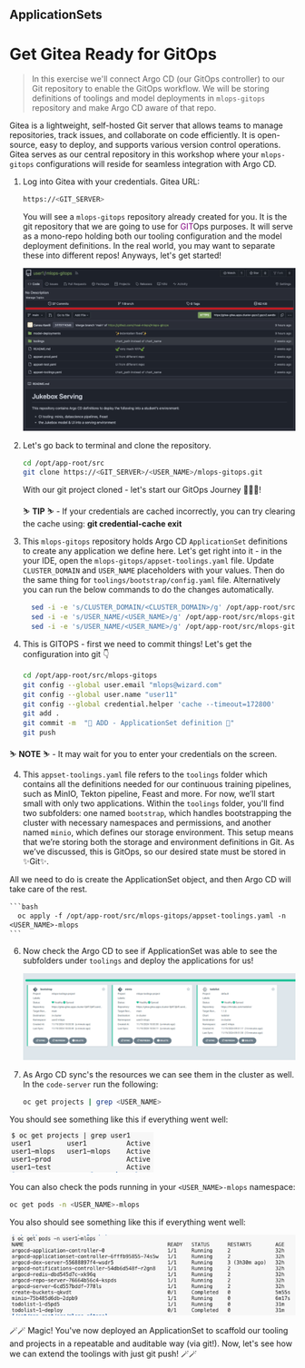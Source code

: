 ## ApplicationSets

# Get Gitea Ready for GitOps

> In this exercise we'll connect Argo CD (our GitOps controller) to our Git repository to enable the GitOps workflow. We will be storing definitions of toolings and model deployments in `mlops-gitops` repository and make Argo CD aware of that repo.

Gitea is a lightweight, self-hosted Git server that allows teams to manage repositories, track issues, and collaborate on code efficiently. It is open-source, easy to deploy, and supports various version control operations. Gitea serves as our central repository in this workshop where your `mlops-gitops` configurations will reside for seamless integration with Argo CD.

1. Log into Gitea with your credentials. Gitea URL:

    ```bash
    https://<GIT_SERVER>
    ```

    You will see a `mlops-gitops` repository already created for you. It is the git repository that we are going to use for <span style="color:purple;" >GIT</span>Ops purposes. It will serve as a mono-repo holding both our tooling configuration and the model deployment definitions. In the real world, you may want to separate these into different repos! Anyways, let's get started!

    ![gitea-mlops-gitops.png](images/gitea-mlops-gitops.png)

2. Let's go back to terminal and clone the repository.

    ```bash
    cd /opt/app-root/src
    git clone https://<GIT_SERVER>/<USER_NAME>/mlops-gitops.git
    ```

   With our git project cloned - let's start our GitOps Journey 🧙‍♀️🦄!

    <p class="tip">
    ⛷️ <b>TIP</b> ⛷️ - If your credentials are cached incorrectly, you can try clearing the cache using: <strong>git credential-cache exit</strong>
    </p>

3. This `mlops-gitops` repository holds Argo CD `ApplicationSet` definitions to create any application we define here. Let's get right into it - in the your IDE, open the `mlops-gitops/appset-toolings.yaml` file. Update `CLUSTER_DOMAIN` and `USER_NAME` placeholders with your values. Then do the same thing for `toolings/bootstrap/config.yaml` file. Alternatively you can run the below commands to do the changes automatically.

    ```bash
      sed -i -e 's/CLUSTER_DOMAIN/<CLUSTER_DOMAIN>/g' /opt/app-root/src/mlops-gitops/appset-toolings.yaml
      sed -i -e 's/USER_NAME/<USER_NAME>/g' /opt/app-root/src/mlops-gitops/appset-toolings.yaml
      sed -i -e 's/USER_NAME/<USER_NAME>/g' /opt/app-root/src/mlops-gitops/toolings/bootstrap/config.yaml
    ```

5. This is GITOPS - first we need to commit things! Let's get the configuration into git 👇

    ```bash
    cd /opt/app-root/src/mlops-gitops
    git config --global user.email "mlops@wizard.com"
    git config --global user.name "user11"
    git config --global credential.helper 'cache --timeout=172800'
    git add .
    git commit -m  "🦆 ADD - ApplicationSet definition 🦆"
    git push
    ```

  
  <p class="warn">
    ⛷️ <b>NOTE</b> ⛷️ - It may wait for you to enter your credentials on the screen.
  </p>

4. This `appset-toolings.yaml` file refers to the `toolings` folder which contains all the definitions needed for our continuous training pipelines, such as MinIO, Tekton pipeline, Feast and more. For now, we’ll start small with only two applications. Within the `toolings` folder, you'll find two subfolders: one named `bootstrap`, which handles bootstrapping the cluster with necessary namespaces and permissions, and another named `minio`, which defines our storage environment. This setup means that we’re storing both the storage and environment definitions in Git. As we’ve discussed, this is GitOps, so our desired state must be stored in ✨Git✨. 

  All we need to do is create the ApplicationSet object, and then Argo CD will take care of the rest.

    ```bash
      oc apply -f /opt/app-root/src/mlops-gitops/appset-toolings.yaml -n <USER_NAME>-mlops
    ```

6. Now check the Argo CD to see if ApplicationSet was able to see the subfolders under `toolings` and deploy the applications for us!

    ![argocd-bootstrap-tooling](./images/argocd-bootstrap-tooling.png)

8. As Argo CD sync's the resources we can see them in the cluster as well. In the `code-server` run the following:

    ```bash
    oc get projects | grep <USER_NAME>
    ```

  You should see something like this if everything went well:

  ![argocd-created-projects](./images/argocd-created-projects.png)

  You can also check the pods running in your `<USER_NAME>-mlops` namespace:

  ```bash
  oc get pods -n <USER_NAME>-mlops
  ```

  You also should see something like this if everything went well:

  ![deployed-apps-pods](./images/deployed-apps-pods.png)

🪄🪄 Magic! You've now deployed an ApplicationSet to scaffold our tooling and projects in a repeatable and auditable way (via git!). Now, let's see how we can extend the toolings with just git push! 🪄🪄
